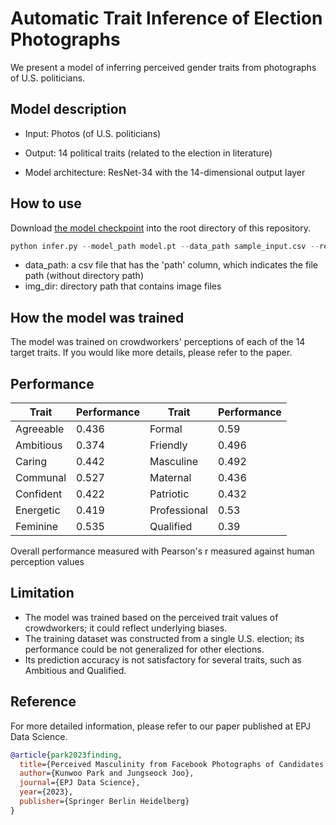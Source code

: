 # Automatic Trait Inference of Election Photographs

We present a model of inferring perceived gender traits from photographs of U.S. politicians.



## Model description

- Input: Photos (of U.S. politicians)
- Output: 14 political traits (related to the election in literature)

- Model architecture: ResNet-34 with the 14-dimensional output layer

## How to use

Download [the model checkpoint](https://www.dropbox.com/scl/fi/0walps0zxexjdq6slirrd/model.pt?rlkey=nqvetm5ia8bfxbaquvp590yh2&dl=0) into the root directory of this repository.

```python
python infer.py --model_path model.pt --data_path sample_input.csv --result_path sample_output.csv img_dir sample_img
```

- data_path: a csv file that has the 'path' column, which indicates the file path (without directory path)
- img_dir: directory path that contains image files

## How the model was trained

The model was trained on crowdworkers' perceptions of each of the 14 target traits.
If you would like more details, please refer to the paper.

## Performance

|Trait   | Performance |  Trait | Performance |
|---|---|---|---|
| Agreeable  | 0.436  | Formal       | 0.59  |
| Ambitious  | 0.374  | Friendly     | 0.496 |
|  Caring    | 0.442  | Masculine    | 0.492 |
| Communal   | 0.527  | Maternal     | 0.436 |
| Confident  | 0.422  | Patriotic    | 0.432 |
|  Energetic | 0.419  | Professional | 0.53  |
|  Feminine  | 0.535  | Qualified    | 0.39  |

Overall performance measured with Pearson's r measured against human perception values

## Limitation

- The model was trained based on the perceived trait values of crowdworkers; it could reflect underlying biases.
- The training dataset was constructed from a single U.S. election; its performance could be not generalized for other elections.
- Its prediction accuracy is not satisfactory for several traits, such as Ambitious and Qualified.

## Reference

For more detailed information, please refer to our paper published at EPJ Data Science.

```bibtex
@article{park2023finding,
  title={Perceived Masculinity from Facebook Photographs of Candidates Predicts Electoral Success},
  author={Kunwoo Park and Jungseock Joo},
  journal={EPJ Data Science},
  year={2023},
  publisher={Springer Berlin Heidelberg}
}
```

